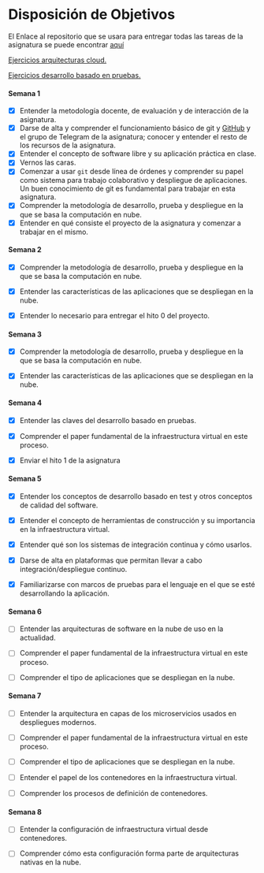 # Disposición de Objetivos

El Enlace al repositorio que se usara para entregar todas las tareas de la asignatura se puede encontrar [aquí](https://github.com/FernandoRoldan93/CloudComputing)

[Ejercicios arquitecturas cloud.](https://github.com/FernandoRoldan93/CloudComputing/blob/master/doc/Tema1/Arquitecturas_para_la_nube.md)

[Ejercicios desarrollo basado en pruebas.](https://github.com/FernandoRoldan93/CloudComputing/blob/master/doc/Tema1/Desarrollo_Basado_En_Pruebas.md)

#### Semana 1

 - [x] Entender la metodología docente, de evaluación y de interacción de la asignatura.
- [x] Darse de alta y comprender el funcionamiento básico
   de git y [GitHub](https://github.com) y el grupo de Telegram de la
   asignatura; conocer y entender el resto de los recursos de la asignatura.
- [x] Entender el concepto de software libre y su aplicación práctica en clase.
- [x] Vernos las caras.
- [x] Comenzar a usar `git` desde línea de órdenes y comprender su papel como sistema para trabajo colaborativo y despliegue de aplicaciones. Un buen conocimiento de git es fundamental para trabajar en esta asignatura.
- [x] Comprender la metodología de desarrollo, prueba y despliegue en la que se basa la computación en nube.
- [x] Entender en qué consiste el proyecto de la asignatura y comenzar a trabajar en el mismo.

#### Semana 2


- [x] Comprender la metodología de desarrollo, prueba y despliegue en la que se basa la computación en nube.

- [x] Entender las características de las aplicaciones que se despliegan en la nube.

- [x] Entender lo necesario para entregar el hito 0 del proyecto.

#### Semana 3
- [x] Comprender la metodología de desarrollo, prueba y despliegue en la que se basa la computación en nube.

- [x] Entender las características de las aplicaciones que se despliegan en la nube.

#### Semana 4
- [x] Entender las claves del desarrollo basado en pruebas.

- [x] Comprender el paper fundamental de la infraestructura virtual en este proceso.

- [x] Enviar el hito 1 de la asignatura

#### Semana 5

- [x] Entender los conceptos de desarrollo basado en test y otros conceptos de calidad del software.

- [x] Entender el concepto de herramientas de construcción y su importancia en la infraestructura virtual.

- [x] Entender qué son los sistemas de integración continua y cómo usarlos.

- [x] Darse de alta en plataformas que permitan llevar a cabo integración/despliegue continuo.

- [x] Familiarizarse con marcos de pruebas para el lenguaje en el que se esté desarrollando la aplicación.

#### Semana 6

- [ ] Entender las arquitecturas de software en la nube de uso en la actualidad.

- [ ] Comprender el paper fundamental de la infraestructura virtual en este proceso.

- [ ] Comprender el tipo de aplicaciones que se despliegan en la nube.

#### Semana 7

- [ ] Entender la arquitectura en capas de los microservicios usados en despliegues modernos.

- [ ] Comprender el paper fundamental de la infraestructura virtual en este proceso.

- [ ] Comprender el tipo de aplicaciones que se despliegan en la nube.

- [ ] Entender el papel de los contenedores en la infraestructura virtual.

- [ ] Comprender los procesos de definición de contenedores.

#### Semana 8

- [ ] Entender la configuración de infraestructura virtual desde contenedores.

- [ ] Comprender cómo esta configuración forma parte de arquitecturas nativas en la nube.
